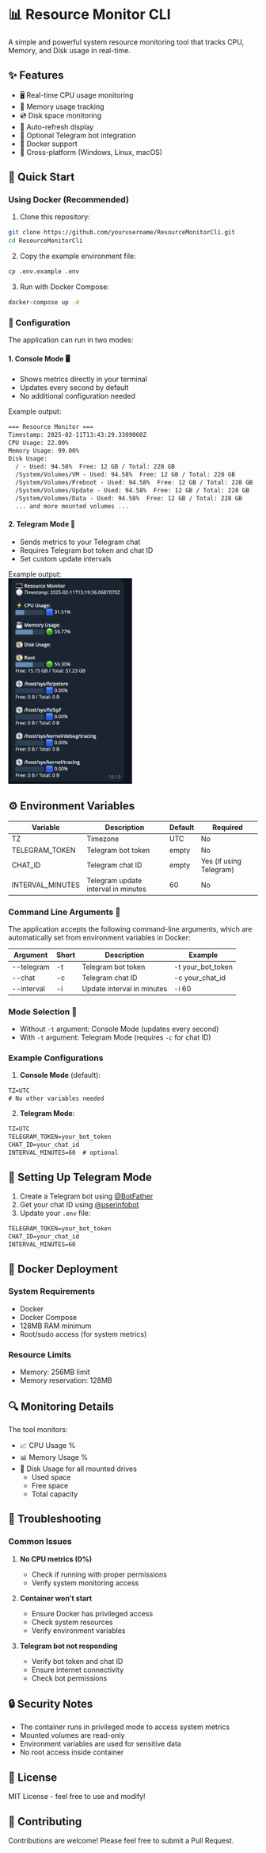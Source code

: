# 📊 Resource Monitor CLI

A simple and powerful system resource monitoring tool that tracks CPU, Memory, and Disk usage in real-time.

## ✨ Features

- 🖥️ Real-time CPU usage monitoring
- 💾 Memory usage tracking
- 💿 Disk space monitoring
- 🔄 Auto-refresh display
- 📱 Optional Telegram bot integration
- 🐳 Docker support
- 🎯 Cross-platform (Windows, Linux, macOS)

## 🚀 Quick Start

### Using Docker (Recommended)

1. Clone this repository:
```bash
git clone https://github.com/yourusername/ResourceMonitorCli.git
cd ResourceMonitorCli
```

2. Copy the example environment file:
```bash
cp .env.example .env
```

3. Run with Docker Compose:
```bash
docker-compose up -d
```

### 🔧 Configuration

The application can run in two modes:

#### 1. Console Mode 🖥️
- Shows metrics directly in your terminal
- Updates every second by default
- No additional configuration needed

Example output:
```
=== Resource Monitor ===
Timestamp: 2025-02-11T13:43:29.3309060Z
CPU Usage: 22.00%
Memory Usage: 99.00%
Disk Usage:
  / - Used: 94.58%  Free: 12 GB / Total: 228 GB
  /System/Volumes/VM - Used: 94.58%  Free: 12 GB / Total: 228 GB
  /System/Volumes/Preboot - Used: 94.58%  Free: 12 GB / Total: 228 GB
  /System/Volumes/Update - Used: 94.58%  Free: 12 GB / Total: 228 GB
  /System/Volumes/Data - Used: 94.58%  Free: 12 GB / Total: 228 GB
  ... and more mounted volumes ...
```

#### 2. Telegram Mode 📱
- Sends metrics to your Telegram chat
- Requires Telegram bot token and chat ID
- Set custom update intervals

Example output:<br />
<img src="telegram-mode.png" alt="Telegram Mode Example" style="width: 250px; height: auto;">

## ⚙️ Environment Variables

| Variable | Description | Default | Required |
|----------|-------------|---------|----------|
| TZ | Timezone | UTC | No |
| TELEGRAM_TOKEN | Telegram bot token | empty | No |
| CHAT_ID | Telegram chat ID | empty | Yes (if using Telegram) |
| INTERVAL_MINUTES | Telegram update interval in minutes | 60 | No |

### Command Line Arguments 🔧
The application accepts the following command-line arguments, which are automatically set from environment variables in Docker:

| Argument | Short | Description | Example |
|----------|-------|-------------|---------|
| --telegram | -t | Telegram bot token | -t your_bot_token |
| --chat | -c | Telegram chat ID | -c your_chat_id |
| --interval | -i | Update interval in minutes | -i 60 |

### Mode Selection 🔄
- Without `-t` argument: Console Mode (updates every second)
- With `-t` argument: Telegram Mode (requires `-c` for chat ID)

### Example Configurations

1. **Console Mode** (default):
```env
TZ=UTC
# No other variables needed
```

2. **Telegram Mode**:
```env
TZ=UTC
TELEGRAM_TOKEN=your_bot_token
CHAT_ID=your_chat_id
INTERVAL_MINUTES=60  # optional
```

## 📱 Setting Up Telegram Mode

1. Create a Telegram bot using [@BotFather](https://t.me/botfather)
2. Get your chat ID using [@userinfobot](https://t.me/userinfobot)
3. Update your `.env` file:
```env
TELEGRAM_TOKEN=your_bot_token
CHAT_ID=your_chat_id
INTERVAL_MINUTES=60
```

## 🐳 Docker Deployment

### System Requirements
- Docker
- Docker Compose
- 128MB RAM minimum
- Root/sudo access (for system metrics)

### Resource Limits
- Memory: 256MB limit
- Memory reservation: 128MB

## 🔍 Monitoring Details

The tool monitors:
- 📈 CPU Usage %
- 📊 Memory Usage %
- 💾 Disk Usage for all mounted drives
  - Used space
  - Free space
  - Total capacity

## 🛟 Troubleshooting

### Common Issues

1. **No CPU metrics (0%)**
   - Check if running with proper permissions
   - Verify system monitoring access

2. **Container won't start**
   - Ensure Docker has privileged access
   - Check system resources
   - Verify environment variables

3. **Telegram bot not responding**
   - Verify bot token and chat ID
   - Ensure internet connectivity
   - Check bot permissions

## 🔒 Security Notes

- The container runs in privileged mode to access system metrics
- Mounted volumes are read-only
- Environment variables are used for sensitive data
- No root access inside container

## 📝 License

MIT License - feel free to use and modify!

## 🤝 Contributing

Contributions are welcome! Please feel free to submit a Pull Request.
